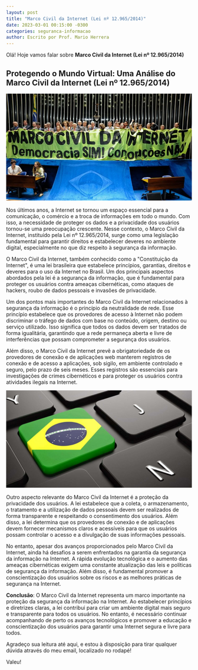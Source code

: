 ```yaml
---
layout: post
title: "Marco Civil da Internet (Lei nº 12.965/2014)"
date: 2023-03-01 00:15:00 -0300
categories: seguranca-informacao
author: Escrito por Prof. Mario Herrera
---
```


Olá! Hoje vamos falar sobre **Marco Civil da Internet (Lei nº 12.965/2014)**

## Protegendo o Mundo Virtual: Uma Análise do Marco Civil da Internet (Lei nº 12.965/2014)


![](https://github.com/mariopuebla17/blog/blob/main/_images/202303/si33.jpg?raw=true)

Nos últimos anos, a Internet se tornou um espaço essencial para a comunicação, o comércio e a troca de informações em todo o mundo. Com isso, a necessidade de proteger os dados e a privacidade dos usuários tornou-se uma preocupação crescente. Nesse contexto, o Marco Civil da Internet, instituído pela Lei nº 12.965/2014, surge como uma legislação fundamental para garantir direitos e estabelecer deveres no ambiente digital, especialmente no que diz respeito à segurança da informação.

O Marco Civil da Internet, também conhecido como a "Constituição da Internet", é uma lei brasileira que estabelece princípios, garantias, direitos e deveres para o uso da Internet no Brasil. Um dos principais aspectos abordados pela lei é a segurança da informação, que é fundamental para proteger os usuários contra ameaças cibernéticas, como ataques de hackers, roubo de dados pessoais e invasões de privacidade.

Um dos pontos mais importantes do Marco Civil da Internet relacionados à segurança da informação é o princípio da neutralidade de rede. Esse princípio estabelece que os provedores de acesso à Internet não podem discriminar o tráfego de dados com base no conteúdo, origem, destino ou serviço utilizado. Isso significa que todos os dados devem ser tratados de forma igualitária, garantindo que a rede permaneça aberta e livre de interferências que possam comprometer a segurança dos usuários.

Além disso, o Marco Civil da Internet prevê a obrigatoriedade de os provedores de conexão e de aplicações web manterem registros de conexão e de acesso a aplicações, sob sigilo, em ambiente controlado e seguro, pelo prazo de seis meses. Esses registros são essenciais para investigações de crimes cibernéticos e para proteger os usuários contra atividades ilegais na Internet.

![](https://github.com/mariopuebla17/blog/blob/main/_images/202303/si34.jpg?raw=true)

Outro aspecto relevante do Marco Civil da Internet é a proteção da privacidade dos usuários. A lei estabelece que a coleta, o armazenamento, o tratamento e a utilização de dados pessoais devem ser realizados de forma transparente e respeitando o consentimento dos usuários. Além disso, a lei determina que os provedores de conexão e de aplicações devem fornecer mecanismos claros e acessíveis para que os usuários possam controlar o acesso e a divulgação de suas informações pessoais.

No entanto, apesar dos avanços proporcionados pelo Marco Civil da Internet, ainda há desafios a serem enfrentados na garantia da segurança da informação na Internet. A rápida evolução tecnológica e o aumento das ameaças cibernéticas exigem uma constante atualização das leis e políticas de segurança da informação. Além disso, é fundamental promover a conscientização dos usuários sobre os riscos e as melhores práticas de segurança na Internet.

**Conclusão**: O Marco Civil da Internet representa um marco importante na proteção da segurança da informação na Internet. Ao estabelecer princípios e diretrizes claras, a lei contribui para criar um ambiente digital mais seguro e transparente para todos os usuários. No entanto, é necessário continuar acompanhando de perto os avanços tecnológicos e promover a educação e conscientização dos usuários para garantir uma Internet segura e livre para todos.

Agradeço sua leitura até aqui, e estou à disposição para tirar qualquer dúvida através do meu email, localizado no rodapé!

Valeu!